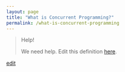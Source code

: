 ```yaml
---
layout: page
title: "What is Concurrent Programming?"
permalink: /what-is-concurrent-programming
---
```


> Help! 
> 
> We need help. Edit this definition <a href="https://github.com/and-digital/tech-definitions/blog/master/definitions/programming/concurrent-programming.md">here</a>.

<p class="edit-term"><a href="https://github.com/and-digital/tech-definitions/blog/master/definitions/programming/concurrent-programming.md">edit</a></p>
